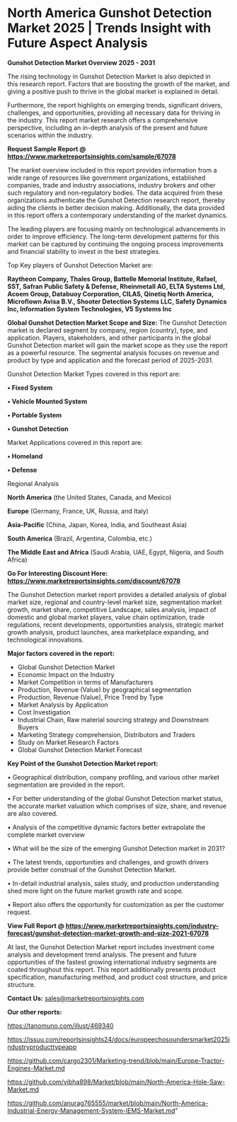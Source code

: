 # North America Gunshot Detection Market 2025 | Trends Insight with Future Aspect Analysis

<Strong> Gunshot Detection Market Overview 2025 - 2031</strong>

The rising technology in Gunshot Detection Market is also depicted in this research report. Factors that are boosting the growth of the market, and giving a positive push to thrive in the global market is explained in detail.

Furthermore, the report highlights on emerging trends, significant drivers, challenges, and opportunities, providing all necessary data for thriving in the industry. This report market research offers a comprehensive perspective, including an in-depth analysis of the present and future scenarios within the industry.

<strong>Request Sample Report @ <a href=https://www.marketreportsinsights.com/sample/67078>https://www.marketreportsinsights.com/sample/67078</a></strong>

The market overview included in this report provides information from a wide range of resources like government organizations, established companies, trade and industry associations, industry brokers and other such regulatory and non-regulatory bodies. The data acquired from these organizations authenticate the Gunshot Detection research report, thereby aiding the clients in better decision making. Additionally, the data provided in this report offers a contemporary understanding of the market dynamics.

The leading players are focusing mainly on technological advancements in order to improve efficiency. The long-term development patterns for this market can be captured by continuing the ongoing process improvements and financial stability to invest in the best strategies.

Top Key players of Gunshot Detection Market are:

<strong>Raytheon Company, Thales Group, Battelle Memorial Institute, Rafael, SST, Safran Public Safety & Defense, Rheinmetall AG, ELTA Systems Ltd, Acoem Group, Databuoy Corporation, CILAS, Qinetiq North America, Microflown Avisa B.V., Shooter Detection Systems LLC, Safety Dynamics Inc, Information System Technologies, V5 Systems Inc</strong>

<strong><b>Global Gunshot Detection Market Scope and Size:</b></strong>
The Gunshot Detection market is declared segment by company, region (country), type, and application. Players, stakeholders, and other participants in the global Gunshot Detection market will gain the market scope as they use the report as a powerful resource. The segmental analysis focuses on revenue and product by type and application and the forecast period of 2025-2031.

Gunshot Detection Market Types covered in this report are:

<strong>• Fixed System

• Vehicle Mounted System

• Portable System

• Gunshot Detection</strong>

Market Applications covered in this report are:

<strong>• Homeland

• Defense</strong> 

Regional Analysis

<strong>North America</strong> (the United States, Canada, and Mexico)

<strong>Europe</strong> (Germany, France, UK, Russia, and Italy)

<strong>Asia-Pacific</strong> (China, Japan, Korea, India, and Southeast Asia)

<strong>South America</strong> (Brazil, Argentina, Colombia, etc.)

<strong>The Middle East and Africa</strong> (Saudi Arabia, UAE, Egypt, Nigeria, and South Africa)

<strong>Go For Interesting Discount Here: <a href=https://www.marketreportsinsights.com/discount/67078>https://www.marketreportsinsights.com/discount/67078</a></strong>

The Gunshot Detection market report provides a detailed analysis of global market size, regional and country-level market size, segmentation market growth, market share, competitive Landscape, sales analysis, impact of domestic and global market players, value chain optimization, trade regulations, recent developments, opportunities analysis, strategic market growth analysis, product launches, area marketplace expanding, and technological innovations.

<strong><b>Major factors covered in the report:</b></strong>
<ul>
  <li>Global Gunshot Detection Market </li>
  <li>Economic Impact on the Industry</li>
  <li>Market Competition in terms of Manufacturers</li>
  <li>Production, Revenue (Value) by geographical segmentation</li>
  <li>Production, Revenue (Value), Price Trend by Type</li>
  <li>Market Analysis by Application</li>
  <li>Cost Investigation</li>
  <li>Industrial Chain, Raw material sourcing strategy and Downstream Buyers</li>
  <li>Marketing Strategy comprehension, Distributors and Traders</li>
  <li>Study on Market Research Factors</li>
  <li>Global Gunshot Detection Market Forecast</li>
</ul>

<strong><b>Key Point of the Gunshot Detection Market report:</b></strong>

• Geographical distribution, company profiling, and various other market segmentation are provided in the report.

• For better understanding of the global Gunshot Detection market status, the accurate market valuation which comprises of size, share, and revenue are also covered.

• Analysis of the competitive dynamic factors better extrapolate the complete market overview

• What will be the size of the emerging Gunshot Detection market in 2031?

• The latest trends, opportunities and challenges, and growth drivers provide better construal of the Gunshot Detection Market.

• In-detail industrial analysis, sales study, and production understanding shed more light on the future market growth rate and scope.

• Report also offers the opportunity for customization as per the customer request.

<strong><b>View Full Report @ <a href=https://www.marketreportsinsights.com/industry-forecast/gunshot-detection-market-growth-and-size-2021-67078>https://www.marketreportsinsights.com/industry-forecast/gunshot-detection-market-growth-and-size-2021-67078</a></b></strong>


At last, the Gunshot Detection Market report includes investment come analysis and development trend analysis. The present and future opportunities of the fastest growing international industry segments are coated throughout this report. This report additionally presents product specification, manufacturing method, and product cost structure, and price structure.

<strong>Contact Us:</strong>
sales@marketreportsinsights.com

<strong>Our other reports:</strong>

<a href=https://tanomuno.com/illust/469340>https://tanomuno.com/illust/469340</a>

<a href=https://issuu.com/reportsinsights24/docs/europeechosoundersmarket2025industryproducttypeapp>https://issuu.com/reportsinsights24/docs/europeechosoundersmarket2025industryproducttypeapp</a>

<a href=https://github.com/cargo2301/Marketing-trend/blob/main/Europe-Tractor-Engines-Market.md>https://github.com/cargo2301/Marketing-trend/blob/main/Europe-Tractor-Engines-Market.md</a>

<a href=https://github.com/vibha898/Market/blob/main/North-America-Hole-Saw-Market.md>https://github.com/vibha898/Market/blob/main/North-America-Hole-Saw-Market.md</a>

<a href=https://github.com/anurag765555/market/blob/main/North-America-Industrial-Energy-Management-System-IEMS-Market.md>https://github.com/anurag765555/market/blob/main/North-America-Industrial-Energy-Management-System-IEMS-Market.md</a>"
